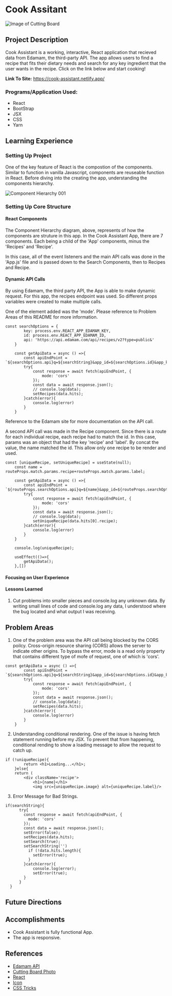 # Cook Assitant
![Image of Cutting Board](https://images.unsplash.com/photo-1466637574441-749b8f19452f?ixid=MnwxMjA3fDB8MHxwaG90by1wYWdlfHx8fGVufDB8fHx8&ixlib=rb-1.2.1&auto=format&fit=crop&w=1400&q=80)

## Project Description
Cook Assistant is a working, interactive, React application that recieved data from Edamam, the third-party API. The app allows users to find a recipe that fits their dietary needs and search for any key ingredient that the user wants in the recipe. Click on the link below and start cooking!

**Link To Site:** https://cook-assistant.netlify.app/

### Programs/Application Used:
- React
- BootStrap
- JSX
- CSS
- Yarn

## Learning Experience

### Setting Up Project
One of the key feature of React is the compostion of the components. Similar to function in vanilla Javascript, components are reuseable function in React. Before diving into the creating the app, understanding the components hierarchy. 

![Component Hierarchy 001](https://media.git.generalassemb.ly/user/36270/files/e39c6980-d50a-11eb-8f71-9302d491dad6) 

### Setting Up Core Structure

#### React Components

The Component Hierarchy diagram, above, represents of how the components are struture in this app. In the Cook Assistant App, there are 7 components. Each being a child of the 'App' components, minus the 'Recipes' and 'Recipe'.

In this case, all of the event listeners and the main API calls was done in the 'App.js' file and is passed down to the Search Components, then to Recipes and Recipe. 

#### Dynamic API Calls

By using Edamam, the third party API, the App is able to make dynamic request. For this app, the recipes endpoint was used. So different props variables were created to make multiple calls. 

One of the element added was the 'mode'. Please reference to Problem Areas of this README for more information. 

```JS
const searchOptions = {
        key: process.env.REACT_APP_EDAMAM_KEY,
        id: process.env.REACT_APP_EDAMAM_ID,
        api: 'https://api.edamam.com/api/recipes/v2?type=public&'
    }

    const getApiData = async () =>{
        const apiEndPoint = `${searchOptions.api}q=${searchString}&app_id=${searchOptions.id}&app_key=${searchOptions.key}&health=${searchHealth}`;
        try{
            const response = await fetch(apiEndPoint, {
                mode: 'cors'
            });
            const data = await response.json();
            // console.log(data);
            setRecipes(data.hits);
        }catch(error){
            console.log(error)
        }
    }
```

Reference to the Edamam site for more documentation on the API call. 

A second API call was made in the Recipe component. Since there is a route for each individual recipe, each recipe had to match the id. In this case, params was an object that had the key 'recipe' and 'label'. By concat the value, the name matched the id. This allow only one recipe to be render and used.

```JS
const [uniqueRecipe, setUniqueRecipe] = useState(null);
    const name = routeProps.match.params.recipe+routeProps.match.params.label;

    const getApiData = async () =>{
        const apiEndPoint = `${routeProps.searchOptions.api}q=${name}&app_id=${routeProps.searchOptions.id}&app_key=${routeProps.searchOptions.key}&health=${routeProps.searchHealth}`
        try{
            const response = await fetch(apiEndPoint, {
                mode: 'cors'
            });
            const data = await response.json();
            // console.log(data);
            setUniqueRecipe(data.hits[0].recipe);
        }catch(error){
            console.log(error)
        }
    }

    console.log(uniqueRecipe);

    useEffect(()=>{
        getApiData();
    },[])
```

#### Focusing on User Experience

#### Lessons Learned
1. Cut problems into smaller pieces and console.log any unknown data. By writing small lines of code and console.log any data, I understood where the bug located and what output I was receiving. 

## Problem Areas
1. One of the problem area was the API call being blocked by the CORS poilcy. Cross-origin resource sharing (CORS) allows the server to indicate other origins. To bypass the error, mode is a read only property that contains different type of mofe of request, one of which is 'cors'.

```JS
const getApiData = async () =>{
        const apiEndPoint = `${searchOptions.api}q=${searchString}&app_id=${searchOptions.id}&app_key=${searchOptions.key}&health=${searchHealth}`;
        try{
            const response = await fetch(apiEndPoint, {
                mode: 'cors'
            });
            const data = await response.json();
            // console.log(data);
            setRecipes(data.hits);
        }catch(error){
            console.log(error)
        }
    }
```

2. Understanding conditional rendering. One of the issue is having fetch statement running before my JSX. To prevent that from happening, conditional rending to show a loading message to allow the request to catch up. 

```JS
if (!uniqueRecipe){
        return <h1>Loading...</h1>;
    }else{
    return (
        <div className='recipe'>
            <h1>{name}</h1>
            <img src={uniqueRecipe.image} alt={uniqueRecipe.label}/>
```

3. Error Message for Bad Strings. 

```JS
if(searchString){
      try{
        const response = await fetch(apiEndPoint, {
          mode: 'cors'
        });
        const data = await response.json();
        setError(false);
        setRecipes(data.hits);
        setSearch(true);
        setSearchString('')
          if (!data.hits.length){
            setError(true);
          }
        }catch(error){
            console.log(error);
            setError(true);
        }
      }
  }
```

## Future Directions

## Accomplishments
- Cook Assistant is fully functional App.
- The app is responsive.

## References
- [Edamam API](https://www.edamam.com/)
- [Cutting Board Photo](https://images.unsplash.com/photo-1466637574441-749b8f19452f?ixid=MnwxMjA3fDB8MHxwaG90by1wYWdlfHx8fGVufDB8fHx8&ixlib=rb-1.2.1&auto=format&fit=crop&w=1400&q=80)
- [React](https://reactjs.org/)
- [Icon](https://www.flaticon.com/authors/smashicons)
- [CSS Tricks](https://css-tricks.com/)


<!-- # Getting Started with Create React App

This project was bootstrapped with [Create React App](https://github.com/facebook/create-react-app).

## Available Scripts

In the project directory, you can run:

### `yarn start`

Runs the app in the development mode.\
Open [http://localhost:3000](http://localhost:3000) to view it in the browser.

The page will reload if you make edits.\
You will also see any lint errors in the console.

### `yarn test`

Launches the test runner in the interactive watch mode.\
See the section about [running tests](https://facebook.github.io/create-react-app/docs/running-tests) for more information.

### `yarn build`

Builds the app for production to the `build` folder.\
It correctly bundles React in production mode and optimizes the build for the best performance.

The build is minified and the filenames include the hashes.\
Your app is ready to be deployed!

See the section about [deployment](https://facebook.github.io/create-react-app/docs/deployment) for more information.

### `yarn eject`

**Note: this is a one-way operation. Once you `eject`, you can’t go back!**

If you aren’t satisfied with the build tool and configuration choices, you can `eject` at any time. This command will remove the single build dependency from your project.

Instead, it will copy all the configuration files and the transitive dependencies (webpack, Babel, ESLint, etc) right into your project so you have full control over them. All of the commands except `eject` will still work, but they will point to the copied scripts so you can tweak them. At this point you’re on your own.

You don’t have to ever use `eject`. The curated feature set is suitable for small and middle deployments, and you shouldn’t feel obligated to use this feature. However we understand that this tool wouldn’t be useful if you couldn’t customize it when you are ready for it.

## Learn More

You can learn more in the [Create React App documentation](https://facebook.github.io/create-react-app/docs/getting-started).

To learn React, check out the [React documentation](https://reactjs.org/).

### Code Splitting

This section has moved here: [https://facebook.github.io/create-react-app/docs/code-splitting](https://facebook.github.io/create-react-app/docs/code-splitting)

### Analyzing the Bundle Size

This section has moved here: [https://facebook.github.io/create-react-app/docs/analyzing-the-bundle-size](https://facebook.github.io/create-react-app/docs/analyzing-the-bundle-size)

### Making a Progressive Web App

This section has moved here: [https://facebook.github.io/create-react-app/docs/making-a-progressive-web-app](https://facebook.github.io/create-react-app/docs/making-a-progressive-web-app)

### Advanced Configuration

This section has moved here: [https://facebook.github.io/create-react-app/docs/advanced-configuration](https://facebook.github.io/create-react-app/docs/advanced-configuration)

### Deployment

This section has moved here: [https://facebook.github.io/create-react-app/docs/deployment](https://facebook.github.io/create-react-app/docs/deployment)

### `yarn build` fails to minify

This section has moved here: [https://facebook.github.io/create-react-app/docs/troubleshooting#npm-run-build-fails-to-minify](https://facebook.github.io/create-react-app/docs/troubleshooting#npm-run-build-fails-to-minify) -->
